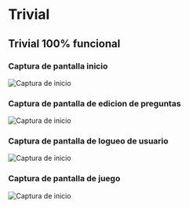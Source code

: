 # Trivial
## Trivial 100% funcional

### Captura de pantalla inicio ###
![Captura de inicio](trivial\assets\img\Screenshot1.png)

### Captura de pantalla de edicion de preguntas ###
![Captura de inicio](trivial\assets\img\Screenshot2.png)

### Captura de pantalla de logueo de usuario ###
![Captura de inicio](trivial\assets\img\Screenshot3.png)

### Captura de pantalla de juego ###
![Captura de inicio](trivial\assets\img\Screenshot4.png)